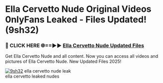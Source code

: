 # Ella Cervetto Nude Original Videos 0nlyFans Leaked - Files Updated! (9sh32)

<h3>🔴 CLICK HERE 🌐==►► <a href="https://tinyurl.com/5h6xmrr3" rel="nofollow">Ella Cervetto Nude Updated Files</a></h3>

Get Ella Cervetto Nude and all content. Now you can access all videos and pictures of Ella Cervetto Nude. New Updated Files 2025!

[![9sh32](https://i.imgur.com/KVD873Z.gif)](https://tinyurl.com/5h6xmrr3)
ella cervetto nude leak<br>
ella cervetto leaked nudes